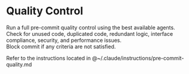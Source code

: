 # Quality Control

Run a full pre-commit quality control using the best available agents.  
Check for unused code, duplicated code, redundant logic, interface compliance, security, and performance issues.  
Block commit if any criteria are not satisfied.  

Refer to the instructions located in @~/.claude/instructions/pre-commit-quality.md
